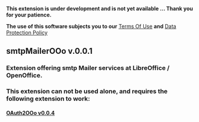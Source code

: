 **This extension is under development and is not yet available ... Thank you for your patience.**

**The use of this software subjects you to our** [Terms Of Use](https://prrvchr.github.io/smtpMailerOOo/smtpMailerOOo/registration/TermsOfUse_en) **and** [Data Protection Policy](https://prrvchr.github.io/smtpMailerOOo/smtpMailerOOo/registration/PrivacyPolicy_en)

## smtpMailerOOo v.0.0.1

### Extension offering smtp Mailer services at LibreOffice / OpenOffice.

### This extension can not be used alone, and requires the following extension to work:

#### [OAuth2OOo v0.0.4](https://prrvchr.github.io/OAuth2OOo/OAuth2OOo.oxt)
